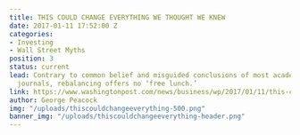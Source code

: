 ```yaml
---
title: THIS COULD CHANGE EVERYTHING WE THOUGHT WE KNEW
date: 2017-01-11 17:52:00 Z
categories:
- Investing
- Wall Street Myths
position: 3
status: current
lead: Contrary to common belief and misguided conclusions of most academic finance
  journals, rebalancing offers no ‘free lunch.’
link: https://www.washingtonpost.com/news/business/wp/2017/01/11/this-could-change-everything-we-thought-we-knew-about-investing/?utm_term=.545e2fff30fb
author: George Peacock
img: "/uploads/thiscouldchangeeverything-500.png"
banner_img: "/uploads/thiscouldchangeeverything-header.png"
---
```


